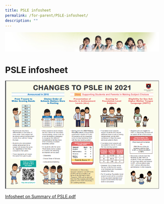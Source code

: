 ```yaml
---
title: PSLE infosheet
permalink: /for-parent/PSLE-infosheet/
description: ""
---
```

![](/images/Banner.jpg)

PSLE infosheet
==============

![](/images/PSLE%202021.png)

[Infosheet on Summary of PSLE.pdf](/files/Infosheet%20on%20Summary%20of%20PSLE%20Announcement.pdf)